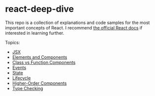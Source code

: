 # react-deep-dive

This repo is a collection of explanations and code samples for the most important concepts of React. 
I recommend [the official React docs](https://reactjs.org/docs/getting-started.html) if interested in learning further.

Topics:
- [JSX](https://github.com/brett-cohen/react-deep-dive/tree/jsx)
- [Elements and Components](https://github.com/brett-cohen/react-deep-dive/tree/elements-and-components)
- [Class vs Function Components](https://github.com/brett-cohen/react-deep-dive/tree/class-vs-function-components)
- [Events](https://github.com/brett-cohen/react-deep-dive/tree/Events)
- [State](https://github.com/brett-cohen/react-deep-dive/tree/state)
- [Lifecycle](https://github.com/brett-cohen/react-deep-dive/tree/lifecycle)
- [Higher-Order Components](https://github.com/brett-cohen/react-deep-dive/tree/higher-order-components)
- [Type Checking](https://github.com/brett-cohen/react-deep-dive/tree/type-checking)